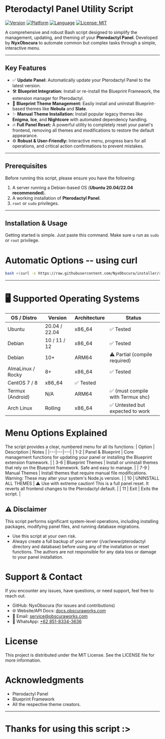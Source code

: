 # Pterodactyl Panel Utility Script

[![Version](https://img.shields.io/badge/Version-2.0-blue.svg)](https://github.com/NyxObscura)
[![Platform](https://img.shields.io/badge/Platform-Linux-lightgrey.svg)](https://github.com/NyxObscura)
[![Language](https://img.shields.io/badge/Language-Bash-green.svg)](https://github.com/NyxObscura)
[![License: MIT](https://img.shields.io/badge/License-MIT-yellow.svg)](https://opensource.org/licenses/MIT)

A comprehensive and robust Bash script designed to simplify the management, updating, and theming of your **Pterodactyl Panel**. Developed by **NyxObscura** to automate common but complex tasks through a simple, interactive menu.

---

## Key Features

-   ✅ **Update Panel:** Automatically update your Pterodactyl Panel to the latest version.
-   🛠️ **Blueprint Integration:** Install or re-install the Blueprint Framework, the extension manager for Pterodactyl.
-   🎨 **Blueprint Theme Management:** Easily install and uninstall Blueprint-based themes like **Nebula** and **Slate**.
-   ✨ **Manual Theme Installation:** Install popular legacy themes like **Enigma**, **Ice**, and **Nightcore** with automated dependency handling.
-   🔥 **Full Panel Reset:** A powerful utility to completely reset your panel's frontend, removing all themes and modifications to restore the default appearance.
-   ⚙️ **Robust & User-Friendly:** Interactive menu, progress bars for all operations, and critical action confirmations to prevent mistakes.

---

## Prerequisites

Before running this script, please ensure you have the following:

1.  A server running a Debian-based OS (**Ubuntu 20.04/22.04 recommended**).
2.  A working installation of **Pterodactyl Panel**.
3.  `root` or `sudo` privileges.

---

## Installation & Usage

Getting started is simple. Just paste this command. Make sure u run as `sudo` or `root` privilege.

# Automatic Options -- using curl
```bash
bash <(curl -s https://raw.githubusercontent.com/NyxObscura/installer/refs/heads/main/installer.sh)
```

---

# 🖥️ Supported Operating Systems

| OS / Distro | Version | Architecture | Status |
|---|---|---|---|
| Ubuntu | 20.04 / 22.04 | x86_64 | ✅ Tested |
| Debian | 10 / 11 / 12 | x86_64 | ✅ Tested | 
| Debian | 10+ | ARM64 | ⚠️ Partial (compile required) |
| AlmaLinux / Rocky | 8+ | x86_64 | ✅ Tested |
| CentOS	7 / 8 | x86_64 | ✅ Tested |
| Termux (Android) | N/A | ARM64 | ✅ (must compile with Termux shc) |
| Arch Linux | Rolling | x86_64 | ✅ Untested but expected to work |

# Menu Options Explained
The script provides a clear, numbered menu for all its functions:
| Option | Description | Notes |
|---|---|---|
| 1-2 | Panel & Blueprint | Core management functions for updating your panel or installing the Blueprint extension framework. |
| 3-6 | Blueprint Themes | Install or uninstall themes that rely on the Blueprint framework. Safe and easy to manage. |
| 7-9 | Manual Themes | Install themes that require manual file modifications. Warning: These may alter your system's Node.js version. |
| 10 | UNINSTALL ALL THEMES | ⚠️ Use with extreme caution! This is a full panel reset. It reverts all frontend changes to the Pterodactyl default. |
| 11 | Exit | Exits the script. |

## ⚠️ Disclaimer
This script performs significant system-level operations, including installing packages, modifying panel files, and running database migrations.
 * Use this script at your own risk.
 * Always create a full backup of your server (/var/www/pterodactyl directory and database) before using any of the installation or reset functions.
The authors are not responsible for any data loss or damage to your panel installation.

# Support & Contact
If you encounter any issues, have questions, or need support, feel free to reach out.
 * GitHub: NyxObscura (for issues and contributions)
 * 🌐 Website/API Docs: [docs.obscuraworks.com](https://docs.obscuraworks.com) 
 * 📧 Email: [service@obscuraworks.com](mailto:service@obscuraworks.com)
 * 💬 WhatsApp: [+62 851-8334-3636](https://wa.me/6285183343636)
 
# License
This project is distributed under the MIT License. See the LICENSE file for more information.

# Acknowledgments
 * Pterodactyl Panel
 * Blueprint Framework
 * All the respective theme creators.

---

# Thanks for using this script :>
